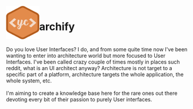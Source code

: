 <img align="left" width="90" height="90" src="https://raw.githubusercontent.com/yngrdyn/archify/main/yc.svg" alt="Yngrid Coello">

# archify

<br/>
Do you love User Interfaces? I do, and from some quite time now I've been wanting to enter into architecture world but more focused to User Interfaces. I've been called crazy couple of times mostly in places such reddit, what is an UI architect anyway? Architecture is not target to a specific part of a platform, architecture targets the whole application, the whole system, etc. 
<br/><br/>
I'm aiming to create a knowledge base here for the rare ones out there devoting every bit of their passion to purely User interfaces.

